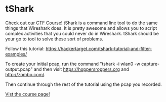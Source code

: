 # tShark

[Check out our CTF Course!](https://academy.hoppersroppers.org/mod/page/view.php?id=595)
tShark is a command line tool to do the same things that Wireshark does. It is pretty awesome and allows you to script complex activities that you could never do in Wireshark. tShark should be your go to tool to solve these sort of problems.

Follow this tutorial: <https://hackertarget.com/tshark-tutorial-and-filter-examples/>

To create your initial pcap, run the command "tshark -i wlan0 -w capture-output.pcap" and then visit <https://hoppersroppers.org> and <http://zombo.com/>.

Then continue through the rest of the tutorial using the pcap you recorded.


[Vist the course page!](https://academy.hoppersroppers.org/mod/page/view.php?id=595)
